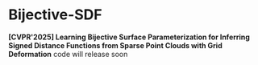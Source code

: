 # Bijective-SDF
****[CVPR'2025] Learning Bijective Surface Parameterization for Inferring Signed Distance Functions from Sparse Point Clouds with Grid Deformation****
code will release soon
